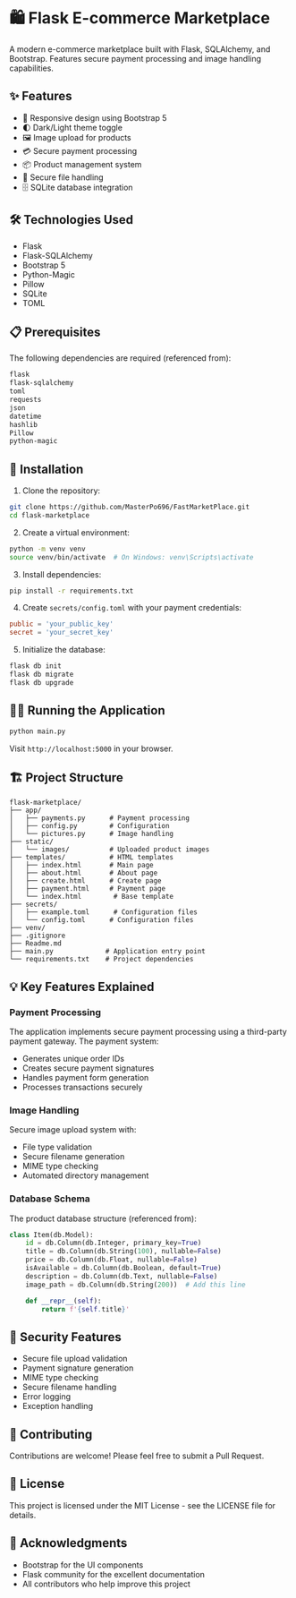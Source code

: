# 🛍️ Flask E-commerce Marketplace

A modern e-commerce marketplace built with Flask, SQLAlchemy, and Bootstrap. Features secure payment processing and image handling capabilities.

## ✨ Features

- 📱 Responsive design using Bootstrap 5
- 🌓 Dark/Light theme toggle
- 🖼️ Image upload for products
- 💳 Secure payment processing
- 📦 Product management system
- 🔐 Secure file handling
- 🗄️ SQLite database integration

## 🛠️ Technologies Used

- Flask
- Flask-SQLAlchemy
- Bootstrap 5
- Python-Magic
- Pillow
- SQLite
- TOML

## 📋 Prerequisites

The following dependencies are required (referenced from):

```1:9:requirements.txt
flask
flask-sqlalchemy
toml
requests
json
datetime
hashlib
Pillow
python-magic
```


## 🚀 Installation

1. Clone the repository:
```bash
git clone https://github.com/MasterPo696/FastMarketPlace.git
cd flask-marketplace
```

2. Create a virtual environment:
```bash
python -m venv venv
source venv/bin/activate  # On Windows: venv\Scripts\activate
```

3. Install dependencies:
```bash
pip install -r requirements.txt
```

4. Create `secrets/config.toml` with your payment credentials:
```toml
public = 'your_public_key'
secret = 'your_secret_key'
```

5. Initialize the database:
```bash
flask db init
flask db migrate
flask db upgrade
```

## 🏃‍♂️ Running the Application

```bash
python main.py
```

Visit `http://localhost:5000` in your browser.

## 🏗️ Project Structure

```
flask-marketplace/
├── app/
│   ├── payments.py      # Payment processing
│   ├── config.py        # Configuration
│   └── pictures.py      # Image handling
├── static/
│   └── images/          # Uploaded product images
├── templates/           # HTML templates
│   ├── index.html       # Main page
│   ├── about.html       # About page
│   ├── create.html      # Create page
│   ├── payment.html     # Payment page
│   └── index.html        # Base template
├── secrets/
│   ├── example.toml      # Configuration files
│   └── config.toml      # Configuration files
├── venv/
├── .gitignore
├── Readme.md
├── main.py             # Application entry point
└── requirements.txt    # Project dependencies
```

## 💡 Key Features Explained

### Payment Processing
The application implements secure payment processing using a third-party payment gateway. The payment system:
- Generates unique order IDs
- Creates secure payment signatures
- Handles payment form generation
- Processes transactions securely

### Image Handling
Secure image upload system with:
- File type validation
- Secure filename generation
- MIME type checking
- Automated directory management

### Database Schema
The product database structure (referenced from):

```16:25:main.py
class Item(db.Model):
    id = db.Column(db.Integer, primary_key=True)
    title = db.Column(db.String(100), nullable=False)
    price = db.Column(db.Float, nullable=False)
    isAvailable = db.Column(db.Boolean, default=True)
    description = db.Column(db.Text, nullable=False)
    image_path = db.Column(db.String(200))  # Add this line

    def __repr__(self):
        return f'{self.title}'
```


## 🔐 Security Features

- Secure file upload validation
- Payment signature generation
- MIME type checking
- Secure filename handling
- Error logging
- Exception handling

## 🤝 Contributing

Contributions are welcome! Please feel free to submit a Pull Request.

## 📄 License

This project is licensed under the MIT License - see the LICENSE file for details.

## 🙏 Acknowledgments

- Bootstrap for the UI components
- Flask community for the excellent documentation
- All contributors who help improve this project
